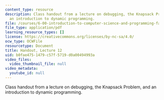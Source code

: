 ```yaml
---
content_type: resource
description: Class handout from a lecture on debugging, the Knapsack Problem, and
  an introduction to dynamic programming.
file: /courses/6-00-introduction-to-computer-science-and-programming-fall-2008/b0fae4751479c57f5719d0a00494993a_lec12.pdf
file_type: application/pdf
learning_resource_types: []
license: https://creativecommons.org/licenses/by-nc-sa/4.0/
ocw_type: OCWFile
resourcetype: Document
title: Handout, Lecture 12
uid: b0fae475-1479-c57f-5719-d0a00494993a
video_files:
  video_thumbnail_file: null
video_metadata:
  youtube_id: null
---
```

Class handout from a lecture on debugging, the Knapsack Problem, and an introduction to dynamic programming.
